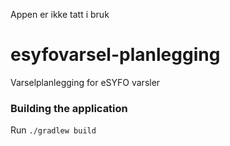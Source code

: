Appen er ikke tatt i bruk

# esyfovarsel-planlegging
Varselplanlegging for eSYFO varsler

### Building the application
Run `./gradlew build`
